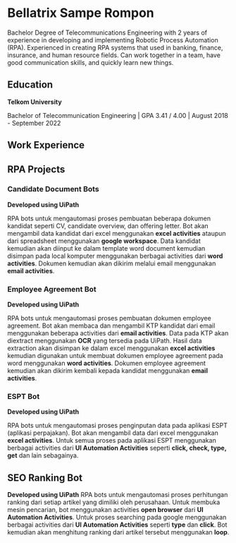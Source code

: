 # Bellatrix Sampe Rompon

Bachelor Degree of Telecommunications Engineering with 2 years of experience in developing and implementing Robotic Process Automation (RPA). Experienced in creating RPA systems that used in banking, finance, insurance, and human resource fields. Can work together in a team, have good communication skills, and quickly learn new things.

## Education
**Telkom University**

Bachelor of Telecommunication Engineering | GPA 3.41 / 4.00 | August 2018 - September 2022

## Work Experience


## RPA Projects
### Candidate Document Bots

**Developed using UiPath** 

RPA bots untuk mengautomasi proses pembuatan beberapa dokumen kandidat seperti CV, candidate overview, dan offering letter. Bot akan mengambil data kandidat dari excel menggunakan **excel activities** ataupun dari spreadsheet menggunakan **google workspace**. Data kandidat kemudian akan diinput ke dalam template word document kemudian disimpan pada local komputer menggunakan berbagai activities dari **word activities**. Dokumen kemudian akan dikirim melalui email menggunakan **email activities**.

### Employee Agreement Bot

**Developed using UiPath** 

RPA bots untuk mengautomasi proses pembuatan dokumen employee agreement. Bot akan membaca dan mengambil KTP kandidat dari email menggunakan beberapa activities dari **email activities**. Data pada KTP akan diextract menggunakan **OCR** yang tersedia pada UiPath. Hasil data extraction akan disimpan ke dalam excel menggunakan **excel activities** kemudian digunakan untuk membuat dokumen employee agreement pada word menggunakan **word activities**. Dokumen employee agreement kemudian akan dikirim kembali kepada kandidat menggunakan **email activities**.

### ESPT Bot

**Developed using UiPath** 

RPA bots untuk mengautomasi proses penginputan data pada aplikasi ESPT (aplikasi perpajakan). Bot akan mengambil data dari excel menggunakan **excel activities**. Untuk semua proses pada aplikasi ESPT menggunakan berbagai activities dari **UI Automation Activities** seperti **click, check, type, get** dan lain sebagainya.

## SEO Ranking Bot

**Developed using UiPath** 
RPA bots untuk mengautomasi proses perhitungan ranking dari setiap artikel yang dimiliki oleh perusahaan. Untuk membuka mesin pencarian, bot menggunakan activities **open browser** dari **UI Automation Activities**. Untuk proses searching pada google menggunakan berbagai activities dari **UI Automation Activities** seperti **type** dan **click**. Bot kemudian akan menghitung ranking dari artikel tersebut menggunakan **loop**.



